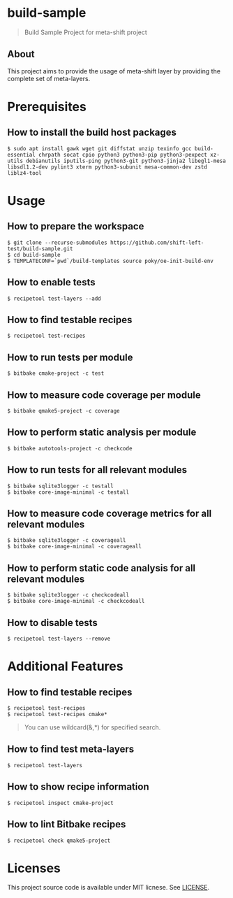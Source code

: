 # build-sample

> Build Sample Project for meta-shift project


## About

This project aims to provide the usage of meta-shift layer by providing the complete set of meta-layers.


# Prerequisites

## How to install the build host packages

    $ sudo apt install gawk wget git diffstat unzip texinfo gcc build-essential chrpath socat cpio python3 python3-pip python3-pexpect xz-utils debianutils iputils-ping python3-git python3-jinja2 libegl1-mesa libsdl1.2-dev pylint3 xterm python3-subunit mesa-common-dev zstd liblz4-tool


# Usage

## How to prepare the workspace

    $ git clone --recurse-submodules https://github.com/shift-left-test/build-sample.git
    $ cd build-sample
    $ TEMPLATECONF=`pwd`/build-templates source poky/oe-init-build-env


## How to enable tests

    $ recipetool test-layers --add


## How to find testable recipes

    $ recipetool test-recipes


## How to run tests per module

    $ bitbake cmake-project -c test


## How to measure code coverage per module

    $ bitbake qmake5-project -c coverage


## How to perform static analysis per module

    $ bitbake autotools-project -c checkcode


## How to run tests for all relevant modules

    $ bitbake sqlite3logger -c testall
    $ bitbake core-image-minimal -c testall


## How to measure code coverage metrics for all relevant modules

    $ bitbake sqlite3logger -c coverageall
    $ bitbake core-image-minimal -c coverageall


## How to perform static code analysis for all relevant modules

    $ bitbake sqlite3logger -c checkcodeall
    $ bitbake core-image-minimal -c checkcodeall


## How to disable tests

    $ recipetool test-layers --remove


# Additional Features

## How to find testable recipes

    $ recipetool test-recipes
    $ recipetool test-recipes cmake*

> You can use wildcard(&,*) for specified search.


## How to find test meta-layers

    $ recipetool test-layers


## How to show recipe information

    $ recipetool inspect cmake-project


## How to lint Bitbake recipes

    $ recipetool check qmake5-project


# Licenses

This project source code is available under MIT licnese. See [LICENSE](LICENSE).
